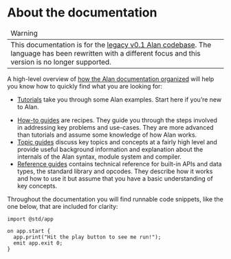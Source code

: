# About the documentation

<table>
  <thead>
    <tr>
      <td>Warning</td>
    </tr>
  </thead>
  <tbody>
    <tr>
      <td>
        This documentation is for the <a href="https://github.com/alantech/alan/tree/v0.1">legacy v0.1 Alan codebase</a>. The language has been rewritten with a different focus and this version is no longer supported.
      </td>
    </tr>
  </tbody>
</table>

A high-level overview of [how the Alan documentation organized](https://documentation.divio.com/) will help you know how to quickly find what you are looking for:

- [Tutorials](./tutorials.md) take you through some Alan examples. Start here if you’re new to Alan.
<!--
- [Tutorials](./tutorials.md) take you by the hand through a series of steps to deploy a Web server to AWS that can process and store restaurant orders. Start here if you’re new to Alan or Web server development.
--->
- [How-to guides](./how_to.md) are recipes. They guide you through the steps involved in addressing key problems and use-cases. They are more advanced than tutorials and assume some knowledge of how Alan works.
- [Topic guides](./topics.md) discuss key topics and concepts at a fairly high level and provide useful background information and explanation about the internals of the Alan syntax, module system and compiler.
- [Reference guides](./reference.md) contains technical reference for built-in APIs and data types, the standard library and opcodes. They describe how it works and how to use it but assume that you have a basic understanding of key concepts.

Throughout the documentation you will find runnable code snippets, like the one below, that are included for clarity:

```rust,editable
import @std/app

on app.start {
  app.print("Hit the play button to see me run!");
  emit app.exit 0;
}
```
